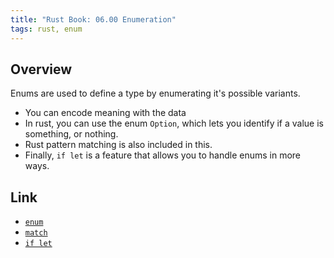 ```yaml
---
title: "Rust Book: 06.00 Enumeration"
tags: rust, enum
---
```

## Overview

Enums are used to define a type by enumerating it's possible variants.

- You can encode meaning with the data
- In rust, you can use the enum `Option`, which lets you identify if a value is something, or nothing.
- Rust pattern matching is also included in this.
- Finally, `if let` is a feature that allows you to handle enums in more ways.

## Link

- [`enum`](ch06_01_enums.md)
- [`match`](ch06_02_match.md)
- [`if let`](ch06_03_if_let.md)
